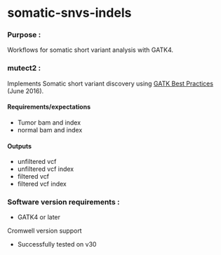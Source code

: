 # somatic-snvs-indels

### Purpose : 
Workflows for somatic short variant analysis with GATK4. 

### mutect2 :
Implements Somatic short variant discovery using [GATK Best Practices](https://software.broadinstitute.org/gatk/best-practices/workflow) (June 2016).


#### Requirements/expectations
- Tumor bam and index
- normal bam and index

#### Outputs 
- unfiltered vcf 
- unfiltered vcf index 
- filtered vcf 
- filtered vcf index 

### Software version requirements :
- GATK4 or later 

Cromwell version support 
- Successfully tested on v30
